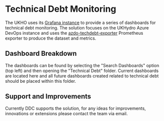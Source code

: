 # Technical Debt Monitoring

The UKHO uses its [Grafana instance](https://grafana.mgmt.local/?orgId=1) to provide a series of dashboards for technical debt monitoring. The solution focuses on the UKHydro Azure DevOps instance and uses the [azdo-techdebt-exporter](https://github.com/UKHO/azdo-techdebt-exporter) Prometheus exporter to produce the dataset and metrics.

## Dashboard Breakdown

The dashboards can be found by selecting the "Search Dashboards" option (top left) and then opening the "Technical Debt" folder. Current dashboards are located here and all future dashboards created related to technical debt should be placed within this folder.

## Support and Improvements

Currently DDC supports the solution, for any ideas for improvements, innovations or extensions please contact the team via email.
